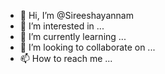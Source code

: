 - 👋 Hi, I’m @Sireeshayannam
- 👀 I’m interested in ...
- 🌱 I’m currently learning ...
- 💞️ I’m looking to collaborate on ...
- 📫 How to reach me ...

<!---
Sireeshayannam/Sireeshayannam is a ✨ special ✨ repository because its `README.md` (this file) appears on your GitHub profile.
You can click the Preview link to take a look at your changes.
--->
